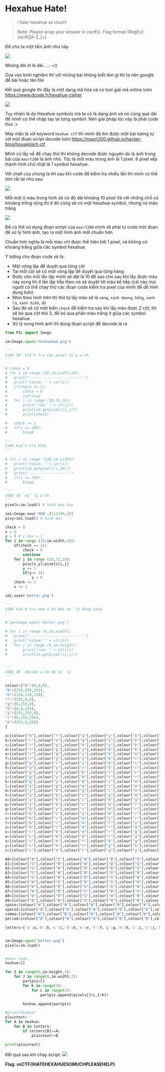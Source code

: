 # Hexahue Hate!
> I hate hexahue so much!
>
>Note: Please wrap your answer in vsctf{}. Flag format (RegEx): vsctf\{[A-Z_]+\}

Đề cho ta một tấm ảnh như này

![](./Pic/1.PNG)

Nhưng dài ơi là dài...... =))

Dựa vào kinh nghiệm thì với những bài không biết làm gì thì ta nên google đề bài hoặc tên file 

Kết quả google thì đây là một dạng mã hóa và có tool giải mã online luôn https://www.dcode.fr/hexahue-cipher

![](./Pic/2.PNG)

Tuy nhiên là do Hexahue symbols mà ta có là dạng ảnh và nó cũng quá dài để mình có thể nhập tay lại từng symbol. Nên giải pháp lúc này là phải code thui :>  

May mắn là với keyword `hexhue ctf` thì mình đã tìm được một bài tương tự với một đoạn script decode luôn
https://masrt200.github.io/hacker-blog/houseplant-ctf

Mình có lấy về để chạy thử thì không decode được nguyên do là ảnh trong bài của `masrt200` là ảnh nhỏ. Tức là mỗi màu trong ảnh là 1 pixel. 6 pixel xếp thành hình chữ nhật là 1 symbol hexahue.  

Với chall của chúng ta thì sau khi code để kiểm tra nhiều lần thì mình có thể tóm tắt lại như sau:  

![](./Pic/3.PNG)

Mỗi một ô màu trong hình sẽ có độ dài khoảng 10 pixel 
Và với những chỗ có khoảng trống rộng thì ở đó cũng sẽ có một hexahue symbol, nhưng nó màu trắng

![](./Pic/4.PNG)

Để có thể sử dụng đoạn script của `masrt200` mình sẽ phải tự code một đoạn để xử lý hình ảnh, tạo ra một hình ảnh mới chuẩn hơn  

Chuẩn hơn nghĩa là mỗi màu chỉ được thể hiện bởi 1 pixel, và không có khoảng trắng giữa các symbol hexahue  

Ý tưởng cho đoạn code sẽ là:
- Một vòng lặp để duyệt qua từng cột
- Tại mỗi cột sẽ có một vòng lặp để duyệt qua từng hàng
- Bước cho mỗi lần lặp mình sẽ đặt là 10 để sao cho sau khi lấy được màu này xong thì ở lần lặp tiếp theo nó sẽ duyệt tới màu kế tiếp (cái này mọi người có thể chạy thử các đoạn code kiểm tra pixel của mình để dễ hình dung hơn)
- Nhìn theo hình trên thì thứ tự lấy màu sẽ là `vàng`, `xanh dương`, `hồng`, `xanh lá`, `xanh biển`, `đỏ` 
- Sau đó sẽ có một biến `check` để kiểm tra sau khi lấy màu được 2 cột, thì sẽ bỏ qua cột thứ 3, để bỏ qua phần màu trắng ở giữa các symbol hexahue
- Xử lý xong hình ảnh thì dùng đoạn script để decode là ra

```py
from PIL import Image

im=Image.open('hexhuebad.png')

'''
Code để kiểm tra các pixel của ảnh
'''

# check = 0
# for i in range (10,im.width,10):
# 	print("-------------------------")
# 	print("colum: " + str(i))
# 	if(check == 2):
# 		check = 0
# 		continue
# 	for j in range (10,31,10):	
# 		print("row: " + str(j))
# 		print(im.getpixel((i,j)))
# 		print(check)

# 	check += 1				
# 	if(i == 200):
# 		break

'''
Code kiểm tra khác
'''

# for i in range (130,im.width):
# 	print("colum: " + str(i))
# 	print(im.getpixel((i,10)))
# 	print('------------------')
# 	if(i == 230):
# 		break

'''
CODE để xử lý ảnh
'''
pixels=im.load() # hinh ban dau

im1=Image.new('RGB',(111340,3))
pixy=im1.load() # hinh moi

check = 0
x = 0 
y = 0 # y max = 2
for i in range (10,im.width,10):
	if(check == 2):
		check = 0
		continue
	for j in range (10,31,10):	
		pixy[x,y]=pixels[i,j]
		y += 1
		if(y>= 3):
			y = 0
	check += 1
	x += 1				

im1.save('better.png')

'''
CODE kiểm tra xem ảnh mới xử lý đúng chưa
'''

# im=Image.open('better.png')

# for i in range (0,im.width):
# 	print("-------------------------")
# 	print("colum: " + str(i))
# 	for j in range (0,im.height):
# 		print("row: " + str(j))
# 		print(im.getpixel((i,j)))


'''
CODE để decode ảnh đã xử lý
'''

colour={"B":(0,0,0),
"W":(255,255,255),
"G":(128,128,128),
"r":(255,0,0),
"g":(0,255,0),
"b":(0,0,255),
"y":(255,255,0),
"c":(0,255,255),
"m":(255,0,255)
}

a=[colour["m"],colour["r"],colour["g"],colour["y"],colour["b"],colour["c"]]
b=[colour["r"],colour["m"],colour["g"],colour["y"],colour["b"],colour["c"]]
c=[colour["r"],colour["g"],colour["m"],colour["y"],colour["b"],colour["c"]]
d=[colour["r"],colour["g"],colour["y"],colour["m"],colour["b"],colour["c"]]
e=[colour["r"],colour["g"],colour["y"],colour["b"],colour["m"],colour["c"]]
f=[colour["r"],colour["g"],colour["y"],colour["b"],colour["c"],colour["m"]]
g=[colour["g"],colour["r"],colour["y"],colour["b"],colour["c"],colour["m"]]
h=[colour["g"],colour["y"],colour["r"],colour["b"],colour["c"],colour["m"]]
i=[colour["g"],colour["y"],colour["b"],colour["r"],colour["c"],colour["m"]]
j=[colour["g"],colour["y"],colour["b"],colour["c"],colour["r"],colour["m"]]
k=[colour["g"],colour["y"],colour["b"],colour["c"],colour["m"],colour["r"]]
l=[colour["y"],colour["g"],colour["b"],colour["c"],colour["m"],colour["r"]]
m=[colour["y"],colour["b"],colour["g"],colour["c"],colour["m"],colour["r"]]
n=[colour["y"],colour["b"],colour["c"],colour["g"],colour["m"],colour["r"]]
o=[colour["y"],colour["b"],colour["c"],colour["m"],colour["g"],colour["r"]]
p=[colour["y"],colour["b"],colour["c"],colour["m"],colour["r"],colour["g"]]
q=[colour["b"],colour["y"],colour["c"],colour["m"],colour["r"],colour["g"]]
r=[colour["b"],colour["c"],colour["y"],colour["m"],colour["r"],colour["g"]]
s=[colour["b"],colour["c"],colour["m"],colour["y"],colour["r"],colour["g"]]
t=[colour["b"],colour["c"],colour["m"],colour["r"],colour["y"],colour["g"]]
u=[colour["b"],colour["c"],colour["m"],colour["r"],colour["g"],colour["y"]]
v=[colour["c"],colour["b"],colour["m"],colour["r"],colour["g"],colour["y"]]
w=[colour["c"],colour["m"],colour["b"],colour["r"],colour["g"],colour["y"]]
x=[colour["c"],colour["m"],colour["r"],colour["b"],colour["g"],colour["y"]]
y=[colour["c"],colour["m"],colour["r"],colour["g"],colour["b"],colour["y"]]
z=[colour["c"],colour["m"],colour["r"],colour["g"],colour["y"],colour["b"]]

A0=[colour["B"],colour["G"],colour["W"],colour["B"],colour["G"],colour["W"]]
A1=[colour["G"],colour["B"],colour["W"],colour["B"],colour["G"],colour["W"]]
A2=[colour["G"],colour["W"],colour["B"],colour["B"],colour["G"],colour["W"]]
A3=[colour["G"],colour["W"],colour["B"],colour["G"],colour["B"],colour["W"]]
A4=[colour["G"],colour["W"],colour["B"],colour["G"],colour["W"],colour["B"]]
A5=[colour["W"],colour["G"],colour["B"],colour["G"],colour["W"],colour["B"]]
A6=[colour["W"],colour["B"],colour["G"],colour["G"],colour["W"],colour["B"]]
A7=[colour["W"],colour["B"],colour["G"],colour["W"],colour["G"],colour["B"]]
A8=[colour["W"],colour["B"],colour["G"],colour["W"],colour["B"],colour["G"]]
A9=[colour["B"],colour["W"],colour["G"],colour["W"],colour["B"],colour["G"]]
space=[colour["W"],colour["W"],colour["W"],colour["W"],colour["W"],colour["W"]]
space2=[colour["B"],colour["B"],colour["B"],colour["B"],colour["B"],colour["B"]]
comma=[colour["W"],colour["B"],colour["B"],colour["W"],colour["W"],colour["B"]]
period=[colour["B"],colour["W"],colour["W"],colour["B"],colour["B"],colour["W"]]

letters={'a':a,'b':b,'c':c,'d':d,'e':e,'f':f,'g':g,'h':h,'i':i,'j':j,'k':k,'l':l,'m':m,'n':n,'o':o,'p':p,'q':q,'r':r,'s':s,'t':t,'u':u,'v':v,'w':w,'x':x,'y':y,'z':z,'0':A0,'1':A1,'2':A2,'3':A3,'4':A4,'5':A5,'6':A6,'7':A7,'8':A8,'9':A9,' ':space,',':comma,'.':period}


im=Image.open("better.png")
pixels=im.load()


#main code... 
hexhue=[]

for I in range(0,im.height,3):
	for J in range(0,im.width,2):
		partpix=[]
		for K in range(3):
			for L in range(2):
				partpix.append(pixels[J+L,I+K])

		hexhue.append(partpix)

#print(hexhue)
plaintext=''
for A in hexhue:
	for B in letters:
		if letters[B]==A:
			plaintext+=B

print(plaintext)
```

Kết quả sau khi chạy script:
![](./Pic/5.PNG)

**Flag: vsCTF{IHATEHEXAHUESOMUCHPLEASEHELP}**